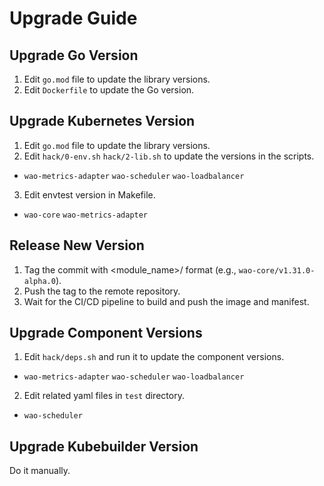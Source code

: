 # Upgrade Guide

## Upgrade Go Version

1. Edit `go.mod` file to update the library versions.
2. Edit `Dockerfile` to update the Go version.

## Upgrade Kubernetes Version

1. Edit `go.mod` file to update the library versions.
2. Edit `hack/0-env.sh` `hack/2-lib.sh` to update the versions in the scripts.
  - `wao-metrics-adapter` `wao-scheduler` `wao-loadbalancer`
3. Edit envtest version in Makefile.
  - `wao-core` `wao-metrics-adapter`

## Release New Version

1. Tag the commit with <module_name>/<version> format (e.g., `wao-core/v1.31.0-alpha.0`).
2. Push the tag to the remote repository.
3. Wait for the CI/CD pipeline to build and push the image and manifest.

## Upgrade Component Versions

1. Edit `hack/deps.sh` and run it to update the component versions.
  - `wao-metrics-adapter` `wao-scheduler` `wao-loadbalancer`
2. Edit related yaml files in `test` directory.
  - `wao-scheduler`

## Upgrade Kubebuilder Version

Do it manually.
